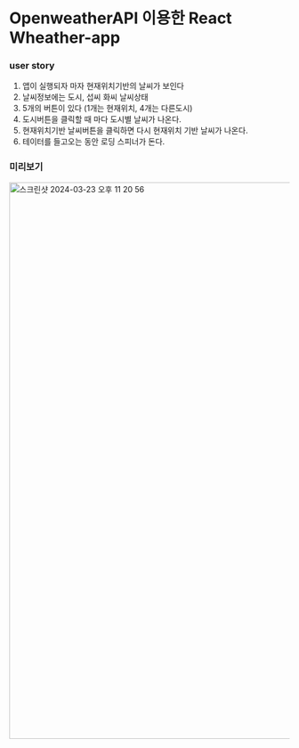 # OpenweatherAPI 이용한 React Wheather-app 

### user story
 1. 앱이 실행되자 마자 현재위치기반의 날씨가 보인다
 2. 날씨정보에는 도시, 섭씨 화씨 날씨상태
 3. 5개의 버튼이 있다 (1개는 현재위치, 4개는 다른도시)
 4. 도시버튼을 클릭할 때 마다 도시별 날씨가 나온다.
 5. 현재위치기반 날씨버튼을 클릭하면 다시 현재위치 기반 날씨가 나온다.
 6. 테이터를 들고오는 동안 로딩 스피너가 돈다.

### 미리보기
<img width="1000" alt="스크린샷 2024-03-23 오후 11 20 56" src="https://github.com/EUNSOL0313/React-Weather-app/assets/159598570/43f4cb3c-0c8e-4a50-acb5-be9c292f1e36">
